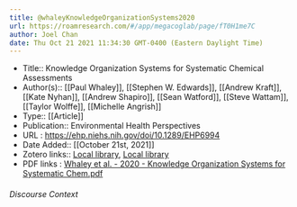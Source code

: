 ```yaml
---
title: @whaleyKnowledgeOrganizationSystems2020
url: https://roamresearch.com/#/app/megacoglab/page/fT0H1me7C
author: Joel Chan
date: Thu Oct 21 2021 11:34:30 GMT-0400 (Eastern Daylight Time)
---
```


- Title:: Knowledge Organization Systems for Systematic Chemical Assessments
- Author(s):: [[Paul Whaley]], [[Stephen W. Edwards]], [[Andrew Kraft]], [[Kate Nyhan]], [[Andrew Shapiro]], [[Sean Watford]], [[Steve Wattam]], [[Taylor Wolffe]], [[Michelle Angrish]]
- Type:: [[Article]]
- Publication:: Environmental Health Perspectives
- URL : https://ehp.niehs.nih.gov/doi/10.1289/EHP6994
- Date Added:: [[October 21st, 2021]]
- Zotero links:: [Local library](zotero://select/groups/2451508/items/IURVTCLY), [Local library](https://www.zotero.org/groups/2451508/items/IURVTCLY)
- PDF links : [Whaley et al. - 2020 - Knowledge Organization Systems for Systematic Chem.pdf](zotero://open-pdf/groups/2451508/items/MDG46Z2Y)

###### Discourse Context


